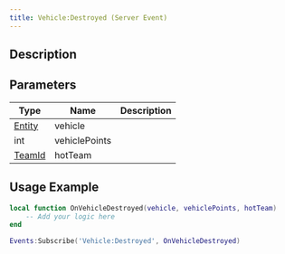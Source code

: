 ```yaml
---
title: Vehicle:Destroyed (Server Event)
---
```

## Description

## Parameters

| Type                                  | Name          | Description |
| ------------------------------------- | ------------- | ----------- |
| [Entity](/vext/ref/shared/class/entity) | vehicle       |             |
| int                                   | vehiclePoints |             |
| [TeamId](/vext/ref/fb/teamid)  | hotTeam       |             |

## Usage Example

``` lua
local function OnVehicleDestroyed(vehicle, vehiclePoints, hotTeam)
    -- Add your logic here
end

Events:Subscribe('Vehicle:Destroyed', OnVehicleDestroyed)
```
